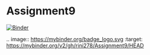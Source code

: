 # Assignment9

[![Binder](https://mybinder.org/badge_logo.svg)](https://mybinder.org/v2/gh/rini278/Assignment9/HEAD)

.. image:: https://mybinder.org/badge_logo.svg
 :target: https://mybinder.org/v2/gh/rini278/Assignment9/HEAD
